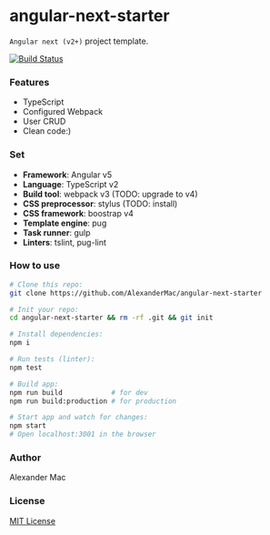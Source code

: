 # angular-next-starter
`Angular next (v2+)` project template.

[![Build Status](https://travis-ci.org/AlexanderMac/angular-next-starter.svg?branch=master)](https://travis-ci.org/AlexanderMac/angular-next-starter)

### Features
- TypeScript
- Configured Webpack
- User CRUD
- Clean code:)

### Set
- **Framework**: Angular v5
- **Language**: TypeScript v2
- **Build tool**: webpack v3 (TODO: upgrade to v4)
- **CSS preprocessor**: stylus (TODO: install)
- **CSS framework**: boostrap v4
- **Template engine**: pug
- **Task runner**: gulp
- **Linters**: tslint, pug-lint

### How to use
```sh
# Clone this repo:
git clone https://github.com/AlexanderMac/angular-next-starter

# Init your repo:
cd angular-next-starter && rm -rf .git && git init

# Install dependencies:
npm i

# Run tests (linter):
npm test

# Build app:
npm run build            # for dev
npm run build:production # for production

# Start app and watch for changes:
npm start
# Open localhost:3001 in the browser
```

### Author
Alexander Mac

### License
[MIT License](license)
